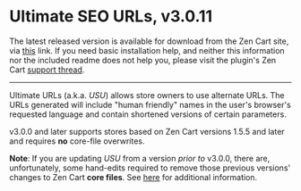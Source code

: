 # Ultimate SEO URLs, v3.0.11

The latest released version is available for download from the Zen Cart site, via [this](https://www.zen-cart.com/downloads.php?do=file&id=132) link.  If you need basic installation help, and neither this information nor the included readme does not help you, please visit the plugin's Zen Cart [support thread](https://www.zen-cart.com/showthread.php?199064).

-----

Ultimate URLs (a.k.a. _USU_) allows store owners to use alternate URLs. The URLs generated will include &quot;human friendly&quot; names in the user's browser's requested language and contain shortened versions of certain parameters.

v3.0.0 and later supports stores based on Zen Cart versions 1.5.5 and later and requires **no** core-file overwrites.

**Note**: If you are updating _USU_ from a version _prior to_ v3.0.0, there are, unfortunately, some hand-edits required to remove those previous versions' changes to Zen Cart **core files**.  See [here](./pages/upgrade_from_v2.md) for additional information.
